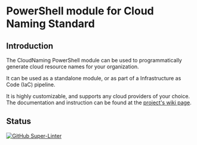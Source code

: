 # PowerShell module for Cloud Naming Standard

## Introduction

The CloudNaming PowerShell module can be used to programmatically generate cloud resource names for your organization.

It can be used as a standalone module, or as part of a Infrastructure as Code (IaC) pipeline.

It is highly customizable, and supports any cloud providers of your choice. The documentation and instruction can be found at the [project's wiki page](https://github.com/tyconsulting/CloudNaming-Module/wiki).

## Status

[![GitHub Super-Linter](https://github.com/tyconsulting/CloudNaming-Module/actions/workflows/main.yml/badge.svg)](https://github.com/marketplace/actions/super-linter)